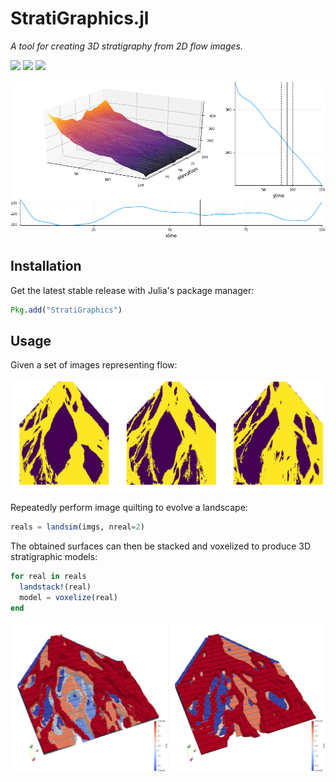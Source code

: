# StratiGraphics.jl

*A tool for creating 3D stratigraphy from 2D flow images.*

[![][travis-img]][travis-url] [![][julia-pkg-img]][julia-pkg-url] [![][codecov-img]][codecov-url]

![StratiGraphics Animation](docs/stratigraphics.gif)

## Installation

Get the latest stable release with Julia's package manager:

```julia
Pkg.add("StratiGraphics")
```

## Usage

Given a set of images representing flow:

![Flow Images](docs/flowimages.png)

Repeatedly perform image quilting to evolve a landscape:

```julia
reals = landsim(imgs, nreal=2)
```

The obtained surfaces can then be stacked and voxelized to produce 3D stratigraphic models:

```julia
for real in reals
  landstack!(real)
  model = voxelize(real)
end
```

![Voxelized Models](docs/voxelmodel.png)

[travis-img]: https://travis-ci.org/juliohm/StratiGraphics.jl.svg?branch=master
[travis-url]: https://travis-ci.org/juliohm/StratiGraphics.jl

[julia-pkg-img]: http://pkg.julialang.org/badges/DirectGaussianSimulation_0.6.svg
[julia-pkg-url]: http://pkg.julialang.org/?pkg=StratiGraphics

[codecov-img]: https://codecov.io/gh/juliohm/StratiGraphics.jl/branch/master/graph/badge.svg
[codecov-url]: https://codecov.io/gh/juliohm/StratiGraphics.jl
